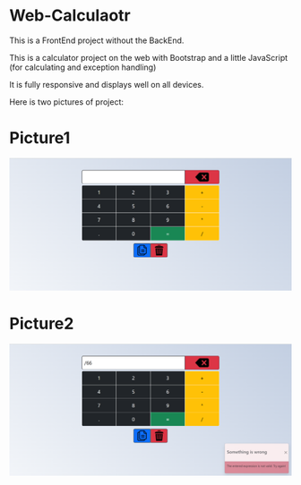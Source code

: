 # Web-Calculaotr
This is a FrontEnd project without the BackEnd.

This is a calculator project on the web with Bootstrap and a little JavaScript (for calculating and exception handling)

It is fully responsive and displays well on all devices.

Here is two pictures of project:

# Picture1
<img src="media/screen1.PNG" alt="picture1">

# Picture2
<img src="media/screen2.PNG" alt="picture2">
